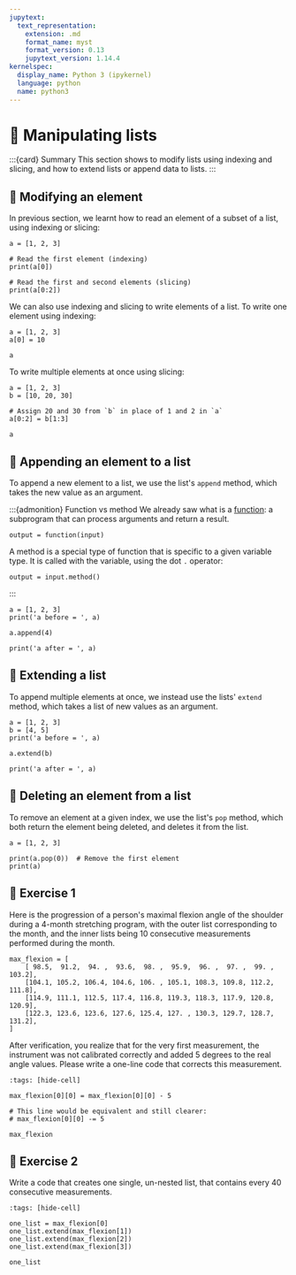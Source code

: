 ```yaml
---
jupytext:
  text_representation:
    extension: .md
    format_name: myst
    format_version: 0.13
    jupytext_version: 1.14.4
kernelspec:
  display_name: Python 3 (ipykernel)
  language: python
  name: python3
---
```


# 📖 Manipulating lists

:::{card} Summary
This section shows to modify lists using indexing and slicing, and how to extend lists or append data to lists.
:::

## 📄 Modifying an element

In previous section, we learnt how to read an element of a subset of a list, using indexing or slicing:

```{code-cell} ipython3
a = [1, 2, 3]

# Read the first element (indexing)
print(a[0])

# Read the first and second elements (slicing)
print(a[0:2])
```

We can also use indexing and slicing to write elements of a list. To write one element using indexing:

```{code-cell} ipython3
a = [1, 2, 3]
a[0] = 10

a
```

To write multiple elements at once using slicing:

```{code-cell} ipython3
a = [1, 2, 3]
b = [10, 20, 30]

# Assign 20 and 30 from `b` in place of 1 and 2 in `a`
a[0:2] = b[1:3]

a
```

## 📄 Appending an element to a list

To append a new element to a list, we use the list's `append` method, which takes the new value as an argument.

:::{admonition} Function vs method
We already saw what is a [function](python_functions.md): a subprogram that can process arguments and return a result.

```
output = function(input)
```

A method is a special type of function that is specific to a given variable type. It is called with the variable, using the dot `.` operator:

```
output = input.method()
```
:::

```{code-cell} ipython3
a = [1, 2, 3]
print('a before = ', a)

a.append(4)

print('a after = ', a)
```

## 📄 Extending a list

To append multiple elements at once, we instead use the lists' `extend` method, which takes a list of new values as an argument.

```{code-cell} ipython3
a = [1, 2, 3]
b = [4, 5]
print('a before = ', a)

a.extend(b)

print('a after = ', a)
```

## 📄 Deleting an element from a list

To remove an element at a given index, we use the list's `pop` method, which both return the element being deleted, and deletes it from the list.

```{code-cell} ipython3
a = [1, 2, 3]

print(a.pop(0))  # Remove the first element
print(a)
```

## 💪 Exercise 1

Here is the progression of a person's maximal flexion angle of the shoulder during a 4-month stretching program, with the outer list corresponding to the month, and the inner lists being 10 consecutive measurements performed during the month.

```{code-cell} ipython3
max_flexion = [
    [ 98.5,  91.2,  94. ,  93.6,  98. ,  95.9,  96. ,  97. ,  99. , 103.2],
    [104.1, 105.2, 106.4, 104.6, 106. , 105.1, 108.3, 109.8, 112.2, 111.8],
    [114.9, 111.1, 112.5, 117.4, 116.8, 119.3, 118.3, 117.9, 120.8, 120.9],
    [122.3, 123.6, 123.6, 127.6, 125.4, 127. , 130.3, 129.7, 128.7, 131.2],
]
```

After verification, you realize that for the very first measurement, the instrument was not calibrated correctly and added 5 degrees to the real angle values. Please write a one-line code that corrects this measurement.

```{code-cell} ipython3
:tags: [hide-cell]

max_flexion[0][0] = max_flexion[0][0] - 5

# This line would be equivalent and still clearer:
# max_flexion[0][0] -= 5

max_flexion
```

## 💪 Exercise 2

Write a code that creates one single, un-nested list, that contains every 40 consecutive measurements.

```{code-cell} ipython3
:tags: [hide-cell]

one_list = max_flexion[0]
one_list.extend(max_flexion[1])
one_list.extend(max_flexion[2])
one_list.extend(max_flexion[3])

one_list
```
